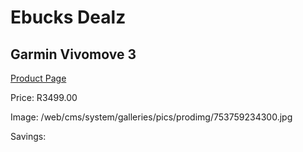 
# Ebucks Dealz
## Garmin Vivomove 3
[Product Page](https://www.ebucks.com/web/shop/productSelected.do?prodId=985249281&catId=1233320031)

Price: R3499.00

Image: /web/cms/system/galleries/pics/prodimg/753759234300.jpg

Savings: 


	
